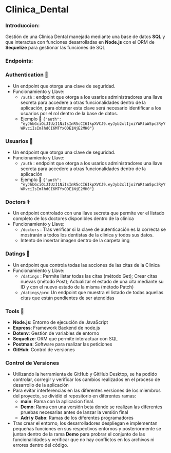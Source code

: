 # Clinica_Dental
 
### Introduccion: 

Gestión de una Clínica Dental manejada mediante una base de datos **SQL** y que interactua con funciones desarrolladas en **Node.js** con el ORM de **Sequelize** para gestionar las funciones de SQL

### Endpoints: 
  ### Authentication 🔐
  
  - Un endpoint que otorga una clave de seguridad.
  - Funcionamiento y Llave: 
    - `/auth` : endpoint que otorga a los usarios administradores una llave secreta para accedere a otras funcionalidades dentro de la aplicación, para obtener esta clave será     necesario identificar a los usuarios por el rol dentro de la base de datos.
    -  Ejemplo :key: `{"auth": "eyJhbGciOiJIUzI1NiIsInR5cCI6IkpXVCJ9.eyJyb2xlIjoiYWRtaW5pc3RyYWRvciIsImlhdCI6MTYxODE1NjE2MH0"}`


### Usuarios 👤
  
  - Un endpoint que otorga una clave de seguridad.
  - Funcionamiento y Llave: 
    - `/auth` : endpoint que otorga a los usarios administradores una llave secreta para accedere a otras funcionalidades dentro de la aplicación
    -  Ejemplo :key: `{"auth": "eyJhbGciOiJIUzI1NiIsInR5cCI6IkpXVCJ9.eyJyb2xlIjoiYWRtaW5pc3RyYWRvciIsImlhdCI6MTYxODE1NjE2MH0"}`

### Doctors ⚕️
  
  - Un endpoint controlado con una llave secreta que permite ver el listado completo de los doctores disponibles dentro de la clinica
  - Funcionamiento y Llave: 
    - `/doctors` : Tras verificar si la clave de autenticación es la correcta se mostrarán a todos los dentistas de la clinica y todos sus datos.
    -  Intento de insertar imagen dentro de la carpeta img

### Datings 📆
  
  - Un endpoint que controla todas las acciones de las citas de la Clinica
  - Funcionamiento y Llave: 
    - `/datings` : Permite listar todas las citas (método Get); Crear citas nuevas (método Post); Actualizar el estado de una cita mediante su ID y con el nuevo estado de la misma (método Patch)
    - `/datings/pro`: Un endpoint que muestra el listado de todas aquellas citas que están pendientes de ser atendidas

### Tools 🔧
  
  - **Node.js**: Entorno de ejecución de JavaScript
  - **Express**: Framework Backend de node.js
  - **Dotenv**: Gestión de variables de entorno
  - **Sequelize**: ORM que permite interactuar con SQL
  - **Postman**: Software para realizar las peticiones
  - **GitHub**: Control de versiones 

### Control de Versiones
  
  - Utilizando la herramienta de GitHub y GitHub Desktop, se ha podido controlar, corregir y verificar los cambios realizados en el proceso de desarrollo de la aplicación
  - Para evitar interferencias en las diferentes versiones de los miembros del proyecto, se dividió el repositorio en diferentes ramas:
    - **main**: Rama con la aplicacion final.
    - **Demo**: Rama con una versión beta donde se realizan las diferentes pruebas necesarias antes de lanzar la versión final
    - **Adri y Gabo**: Ramas de los diferentes programadores
  - Tras crear el entorno, los desarrolladores despliegan e implementan pequeñas funciones en sus respectivos entornos y posteriormente se juntan dentro de la rama **Demo** para probrar el conjunto de las funcionalidades y verificar que no hay conflictos en los archivos ni errores dentro del código.
